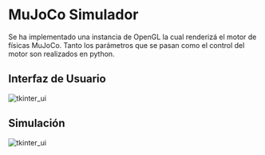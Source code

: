 ﻿# MuJoCo Simulador

Se ha implementado una instancia de OpenGL la cual renderizá el motor de físicas MuJoCo. Tanto los parámetros que se pasan como el control del motor son realizados en python.

## Interfaz de Usuario
![tkinter_ui](https://github.com/gabi-er/Practicas_POO/blob/main/images/tkinter_ui.png "MuJoCo User Interface")

## Simulación
![tkinter_ui](https://github.com/gabi-er/Practicas_POO/blob/main/images/mujoco_sim_1.gif "Uso de la interfaz y funcionamiento de la simulación")
